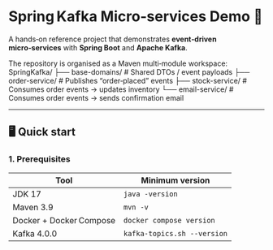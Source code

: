 # Spring Kafka Micro‑services Demo 🚀

A hands‑on reference project that demonstrates **event‑driven micro‑services** with **Spring Boot** and **Apache Kafka**.

The repository is organised as a Maven multi‑module workspace:
SpringKafka/
├── base-domains/     # Shared DTOs / event payloads
├── order-service/    # Publishes “order‑placed” events
├── stock-service/    # Consumes order events → updates inventory
└── email-service/    # Consumes order events → sends confirmation email

---

## 🖥️ Quick start

### 1. Prerequisites
| Tool | Minimum version |
|------|-----------------|
| JDK 17 | `java -version` |
| Maven 3.9 | `mvn -v` |
| Docker + Docker Compose | `docker compose version` |
| Kafka 4.0.0 | `kafka-topics.sh --version` |

